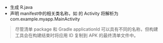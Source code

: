 - 生成 R.java
- 声明 manifest中的相关类名称，如 <activity android:name=".MainActivity"> 的 Activity 将解析为 com.example.myapp.MainActivity

> 尽管清单 package 和 Gradle applicationId 可以具有不同的名称，但构建工具会在构建结束时将应用 ID 复制到 APK 的最终清单文件中。

